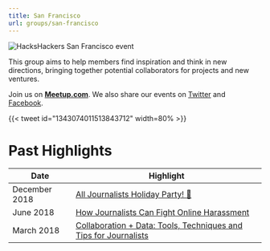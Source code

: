 ```yaml
---
title: San Francisco
url: groups/san-francisco
---
```


![HacksHackers San Francisco event](https://secure.meetupstatic.com/photos/event/7/e/4/2/highres_18512322.jpeg)

This group aims to help members find inspiration and think in new directions, bringing together potential collaborators for projects and new ventures.

Join us on **[Meetup.com](https://www.meetup.com/hacksandhackers/)**. We also share our events on [Twitter](https://twitter.com/hackshackers) and [Facebook](https://www.facebook.com/#!/pages/HacksHackers/388538798848).

{{< tweet id="1343074011513843712" width=80% >}}

# Past Highlights

| **Date**  | **Highlight** |  
|-----------|---------------|  
| December 2018 | [All Journalists Holiday Party! 🎉](https://www.meetup.com/hacksandhackers/events/257291238/) |
| June 2018 | [How Journalists Can Fight Online Harassment](https://www.meetup.com/Hacks-Hackers-New-Orleans/events/265687299/) |   
| March 2018 | [Collaboration + Data: Tools, Techniques and Tips for Journalists](https://www.meetup.com/hacksandhackers/events/247781730/) |
